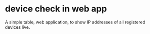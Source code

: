 # device check in web app
A simple table, web application, to show IP addresses of all registered devices live.
